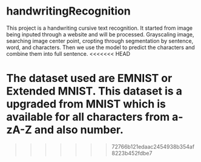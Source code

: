 # handwritingRecognition

This project is a handwriting cursive text recognition. It started from image being inputed through a website and will be processed. Grayscaling image, searching image center point, cropting through segmentation by sentence, word, and characters. Then we use the model to predict the characters and combine them into full sentence.
<<<<<<< HEAD

The dataset used are EMNIST or Extended MNIST. This dataset is a upgraded from MNIST which is available for all characters from a-zA-Z and also number. 
=======
>>>>>>> 72766b121edaac2454938b354af8223b452fdbe7
